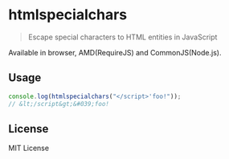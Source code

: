 htmlspecialchars
====

> Escape special characters to HTML entities in JavaScript

Available in browser, AMD(RequireJS) and CommonJS(Node.js).

## Usage

```javascript
console.log(htmlspecialchars("</script>'foo!"));
// &lt;/script&gt;&#039;foo!
```

## License

MIT License
